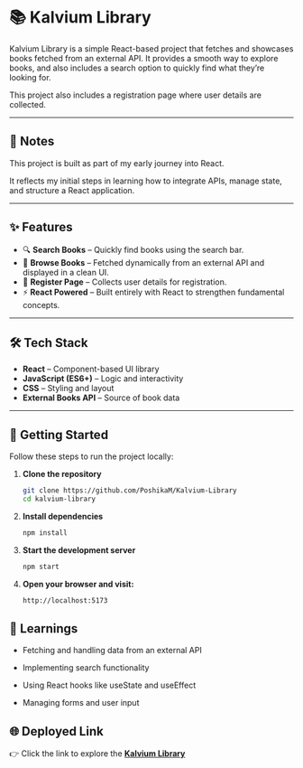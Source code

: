 # 📚 Kalvium Library

Kalvium Library is a simple React-based project that fetches and showcases books fetched from an external API. It provides a smooth way to explore books, and also includes a search option to quickly find what they’re looking for.

This project also includes a registration page where user details are collected.

---

## 📌 Notes

This project is built as part of my early journey into React.

It reflects my initial steps in learning how to integrate APIs, manage state, and structure a React application.

---

## ✨ Features

- 🔍 **Search Books** – Quickly find books using the search bar.  
- 📖 **Browse Books** – Fetched dynamically from an external API and displayed in a clean UI.  
- 📝 **Register Page** – Collects user details for registration.  
- ⚡ **React Powered** – Built entirely with React to strengthen fundamental concepts.

---

## 🛠️ Tech Stack

- **React** – Component-based UI library  
- **JavaScript (ES6+)** – Logic and interactivity  
- **CSS** – Styling and layout  
- **External Books API** – Source of book data

---

## 🚀 Getting Started

Follow these steps to run the project locally:

1. **Clone the repository**  
   ```bash
   git clone https://github.com/PoshikaM/Kalvium-Library
   cd kalvium-library
   ```
2. **Install dependencies**
   ```bash
   npm install
   ```
3. **Start the development server**
   ```bash
   npm start
   ```
4. **Open your browser and visit:**
   ```bash
   http://localhost:5173
   ```

## 🎯 Learnings

- Fetching and handling data from an external API

- Implementing search functionality

- Using React hooks like useState and useEffect

- Managing forms and user input

## 🌐 Deployed Link

👉 Click the link to explore the [**Kalvium Library**](https://kalvium-library.netlify.app/)
